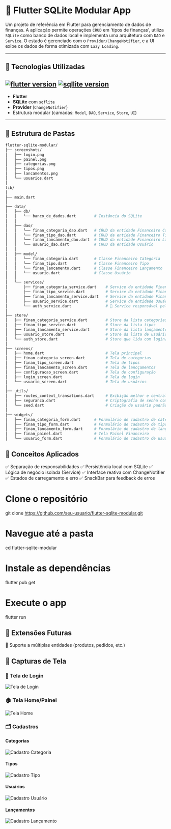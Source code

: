 # 📱 Flutter SQLite Modular App

Um projeto de referência em Flutter para gerenciamento de dados de finanças. A aplicação permite operações `CRUD` em 'tipos de finanças', utiliza `SQLite` como banco de dados local e implementa uma arquitetura com `DAO` e `Service`. O estado é gerenciado com o `Provider/ChangeNotifier`, e a UI exibe os dados de forma otimizada com `Lazy Loading`.

---

## 🚀 Tecnologias Utilizadas

## [![flutter version](https://img.shields.io/badge/flutter%20%20-blue?style=for-the-badge&logo=flutter)](https://flutter.dev/) [![sqllite version](https://img.shields.io/badge/sqlite%20%20-darkblue?style=for-the-badge&logo=Sqlite)](https://sqlite.org/)

- **Flutter**
- **SQLite** com `sqflite`
- **Provider** (`ChangeNotifier`)
- Estrutura modular (camadas: `Model`, `DAO`, `Service`, `Store`, `UI`)

---

## 📂 Estrutura de Pastas

```bash
flutter-sqlite-modular/
├── screenshots/
│   ├── login.png
│   ├── painel.png
│   ├── categorias.png
│   ├── tipos.png
│   ├── lancamentos.png
│   └── usuarios.dart
│
lib/
│
├── main.dart
│
├── data/
│   ├── db/
│   │   └── banco_de_dados.dart        # Instância do SQLite
│   │
│   ├── dao/
│   │   └── finan_categoria_dao.dart   # CRUD da entidade Financeiro Categoria
│   │   └── finan_tipo_dao.dart        # CRUD da entidade Financeiro Tipo
│   │   └── finan_lancamento_dao.dart  # CRUD da entidade Financeiro Lançamento
│   │   └── usuario_dao.dart           # CRUD da entidade Usuário
│   │
│   ├── model/
│   │   └── finan_categoria.dart       # Classe Financeiro Categoria 
│   │   └── finan_tipo.dart            # Classe Financeiro Tipo
│   │   └── finan_lancamento.dart      # Classe Financeiro Lançamento
│   │   └── usuario.dart               # Classe Usuário
│   │           
│   └── services/
│       ├── finan_categoria_service.dart    # Service da entidade Financeiro Categoria
│       ├── finan_tipo_service.dart         # Service da entidade Financeiro Tipo
│       ├── finan_lancamento_service.dart   # Service da entidade Financeiro lançamento
│       ├── usuario_service.dart            # Service da entidade Usuário
│       └── auth_service.dart               # 🔐 Service responsável pela autenticação
│
├── store/
│   ├── finan_categoria_service.dart        # Store da lista categorias
│   ├── finan_tipo_service.dart             # Store da lista tipos
│   ├── finan_lancamento_service.dart       # Store da lista lançamentos
│   ├── usuario_store.dart                  # Store da lista de usuários
│   └── auth_store.dart                     # Store que lida com login/logout
│
├── screens/
│   ├── home.dart                           # Tela principal
│   ├── finan_categoria_screen.dart         # Tela de categorias
│   ├── finan_tipo_screen.dart              # Tela de tipos
│   ├── finan_lancamento_screen.dart        # Tela de lancçamentos
│   ├── configuracao_screen.dart            # Tela de configuração
│   ├── login_screen.dart                   # Tela de login
│   └── usuario_screen.dart                 # Tela de usuários
│
├── utils/
│   ├── routes_context_transations.dart     # Exibição melhor e centralização da navegação entre as páginas
│   ├── seguranca.dart                      # Criptografia de senha com SHA-256
│   └── seed.dart                           # Criação de usuário padrão ao iniciar
│
├── widgets/
│   ├── finan_categoria_form.dart      # Formulário de cadastro de categorias
│   ├── finan_tipo_form.dart           # Formulário de cadastro de tipos
│   ├── finan_lancamento_form.dart     # Formulário de cadastro de lançamentos
│   ├── finan_painel.dart              # Tela Painel Financeiro
│   └── usuario_form.dart              # Formulário de cadastro de usuários
```

## 🧠 Conceitos Aplicados
✅ Separação de responsabilidades
✅ Persistência local com SQLite
✅ Lógica de negócio isolada (Service)
✅ Interface reativa com ChangeNotifier
✅ Estados de carregamento e erro
✅ SnackBar para feedback de erros

# Clone o repositório
git clone https://github.com/seu-usuario/flutter-sqlite-modular.git

# Navegue até a pasta
cd flutter-sqlite-modular

# Instale as dependências
flutter pub get

# Execute o app
flutter run

## 🧩 Extensões Futuras
📁 Suporte a múltiplas entidades (produtos, pedidos, etc.)

## 📸 Capturas de Tela

### 🔐 Tela de Login
![Tela de Login](screenshots/login.png)

### 🏠 Tela Home/Painel
![Tela Home](screenshots/home.png)

### 🗂️ Cadastros
#### Categorias
![Cadastro Categoria](screenshots/cadastro_categoria.png)
#### Tipos
![Cadastro Tipo](screenshots/cadastro_tipo.png)
#### Usuários
![Cadastro Usuário](screenshots/cadastro_usuario.png)
#### Lançamentos
![Cadastro Lançamento](screenshots/cadastro_lancamento.png)
